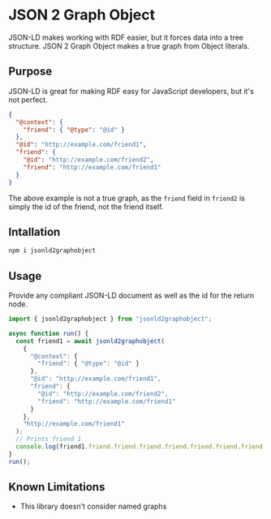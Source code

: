 # JSON 2 Graph Object

JSON-LD makes working with RDF easier, but it forces data into a tree structure. JSON 2 Graph Object makes a true graph from Object literals.

## Purpose
JSON-LD is great for making RDF easy for JavaScript developers, but it's not perfect.

```json
{
  "@context": {
    "friend": { "@type": "@id" }
  },
  "@id": "http://example.com/friend1",
  "friend": {
    "@id": "http://example.com/friend2",
    "friend": "http://example.com/friend1"
  }
}
```

The above example is not a true graph, as the `friend` field in `friend2` is simply the id of the friend, not the friend itself.

## Intallation

```bash
npm i jsonld2graphobject
```

## Usage

Provide any compliant JSON-LD document as well as the id for the return node.

```javascript
import { jsonld2graphobject } from "jsonld2graphobject";

async function run() {
  const friend1 = await jsonld2graphobject(
    {
      "@context": {
        "friend": { "@type": "@id" }
      },
      "@id": "http://example.com/friend1",
      "friend": {
        "@id": "http://example.com/friend2",
        "friend": "http://example.com/friend1"
      }
    },
    "http://example.com/friend1"
  );
  // Prints friend 1
  console.log(friend1.friend.friend.friend.friend.friend.friend.friend.friend.friend.friend);
}
run();
```

## Known Limitations
 - This library doesn't consider named graphs
